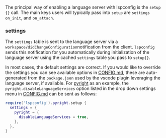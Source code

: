 The principal way of enabling a language server with lspconfig is the `setup {}` call. The main keys users will typically pass into `setup` are `settings` `on_init`, and `on_attach`.

### settings

The `settings` table is sent to the language server via a `workspace/didChangeConfiguration`notification from the client. `lspconfig` sends this notification for you automatically during initialization of the language server using the cached `settings` table you pass to `setup{}`.

In most cases, the default settings are correct. If you would like to override the settings you can see available options in [CONFIG.md](https://github.com/neovim/nvim-lspconfig/blob/master/CONFIG.md), these are auto-generated from the `package.json` used by the vscode plugin leveraging the language server, if available. For [pyright](https://github.com/neovim/nvim-lspconfig/blob/master/CONFIG.md#pyright) as an example, the `pyright.disableLanguageServices` option listed in the drop down settings menu in [CONFIG.md](https://github.com/neovim/nvim-lspconfig/blob/master/CONFIG.md#pyright) can be sent as follows:

```lua
require('lspconfig').pyright.setup {
  settings = {
    pyright = {
      disableLanguageServices = true,
    },
  },
}
```






